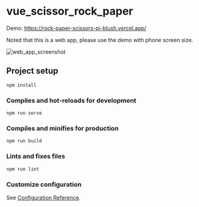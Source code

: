 # vue_scissor_rock_paper
Demo: https://rock-paper-scissors-pi-blush.vercel.app/

Noted that this is a web app, please use the demo with phone screen size.

![web_app_screenshot](https://github.com/kaian9804/rock_paper_scissors/assets/34164281/c47f695f-58d7-4184-a9b0-b0c19a850d93)
## Project setup
```
npm install
```

### Compiles and hot-reloads for development
```
npm run serve
```

### Compiles and minifies for production
```
npm run build
```

### Lints and fixes files
```
npm run lint
```

### Customize configuration
See [Configuration Reference](https://cli.vuejs.org/config/).
